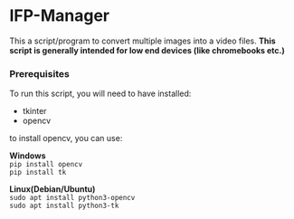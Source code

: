 # IFP-Manager
This a script/program to convert multiple images into a video files. **This script is generally intended for low end devices (like chromebooks etc.)**

### Prerequisites
To run this script, you will need to have installed:
- tkinter
- opencv

to install opencv, you can use:

**Windows**
<br>`pip install opencv`
<br>`pip install tk`

**Linux(Debian/Ubuntu)**
<br>`sudo apt install python3-opencv`
<br>`sudo apt install python3-tk`
